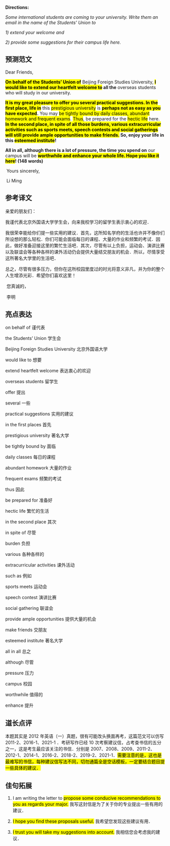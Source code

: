 **Directions:**

_Some international students are coming to your university. Write them an email in the name of the Students' Union to_

_1) extend your welcome and_

_2) provide some suggestions for their campus life here._

## 预测范文

Dear Friends,

**<mark>On behalf of the Students’ Union of</mark>** Beijing Foreign Studies University, **<mark>I would like to extend our heartfelt welcome to</mark> all the** overseas students who will study in our university.

**<mark>It is my great pleasure to offer you several practical suggestions. In the first place, life in</mark>** this <mark>prestigious university</mark> is **<mark>perhaps not as easy as you have expected</mark>.** You may <mark>be tightly bound by daily classes, abundant homework and frequent exams</mark>. <mark>Thus</mark>, be prepared for the <mark>hectic life</mark> here. **<mark>In the second place, in spite of all those burdens, various extracurricular activities such as sports meets, speech contests and social gatherings will still provide ample opportunities to make friends.</mark> So, enjoy your life in this <mark>esteemed institute</mark>!**

**All in all, although there is a lot of pressure, the time you spend on** our campus will be **<mark>worthwhile and enhance your whole life. Hope you like it here</mark>! (148 words)**

​ Yours sincerely,

​ Li Ming

## 参考译文

亲爱的朋友们：

我谨代表北京外国语大学学生会，向来我校学习的留学生表示衷心的欢迎．

我很荣幸能给你们提一些实用的建议．首先，这所知名学府的生活也许并不像你们所设想的那么轻松．你们可能会面临每日的课程、大量的作业和频繁的考试．因此，做好准备迎接这里的繁忙生活吧．其次，尽管有以上负担，运动会、演讲比赛以及联谊会等各种各样的课外活动仍会提供大量结交朋友的机会．所以，尽情享受这所著名大学里的生活吧．

总之，尽管有很多压力，但你在这所校园里度过的时光将意义非凡，并为你的整个人生增添光彩．希望你们喜欢这里！

​ 您真诚的，

​ 李明

## 亮点表达

on behalf of 谨代表

the Students’ Union 学生会

Beijing Foreign Studies University 北京外国语大学

would like to 想要

extend heartfelt welcome 表达衷心的欢迎

overseas students 留学生

offer 提出

several 一些

practical suggestions 实用的建议

in the first places 首先

prestigious university 著名大学

be tightly bound by 面临

daily classes 每日的课程

abundant homework 大量的作业

frequent exams 频繁的考试

thus 因此

be prepared for 准备好

hectic life 繁忙的生活

in the second place 其次

in spite of 尽管

burden 负担

various 各种各样的

extracurricular activities 课外活动

such as 例如

sports meets 运动会

speech contest 演讲比赛

social gathering 联谊会

provide ample opportunities 提供大量的机会

make friends 交朋友

esteemed institute 著名大学

all in all 总之

although 尽管

pressure 压力

campus 校园

worthwhile 值得的

enhance 提升

## 道长点评

本题其实是 2012 年英语（一）真题，很有可能改头换面再考，这篇范文可以仿写 2011-2、2016-1、2021-1 ．考研写作已经 10 次考察建议信，占考查书信的五分之一，这是考生最应该关注的书信．分别是 2007、2008、2009、2011-2、2012-1、2014-1、2016-2、2018-2、2019-2、2021-1．<mark>需要注意的是，这也是最难写的书信，每种建议信写法不同，切勿通篇全是空话模板，一定要结合题目提一些具体的建议．</mark>

## 佳句拓展

1. I am writing the letter to <mark>propose some conducive recommendations to you as regards your major.</mark> 我写这封信是为了关于你的专业提出一些有用的建议．

2. <mark>I hope you find these proposals useful.</mark> 我希望您发现这些建议有用．

3. <mark>I trust you will take my suggestions into account.</mark> 我相信您会考虑我的建议．
